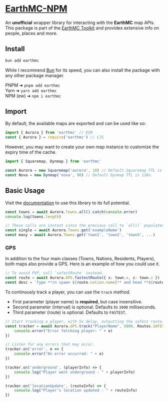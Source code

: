 # [**EarthMC-NPM**](https://www.npmjs.com/package/earthmc)
An **unofficial** wrapper library for interacting with the **EarthMC** map APIs.<br>
This package is part of the [EarthMC Toolkit](https://emctoolkit.vercel.app) and provides extensive info on people, places and more.

## Install
```bash
bun add earthmc
```

While I recommend [Bun](https://bun.sh) for its speed, you can also install the package with any other package manager.

PNPM ➜ `pnpm add earthmc`\
Yarn ➜ `yarn add earthmc`\
NPM (ew) ➜ `npm i earthmc`

## Import
By default, the available maps are exported and can be used like so:
```ts
import { Aurora } from 'earthmc' // ESM
const { Aurora } = require('earthmc') // CJS
```

However, you may want to create your own map instance to customize the expiry time of the cache.
```ts
import { Squaremap, Dynmap } from 'earthmc'

const Aurora = new Squaremap('aurora', 10) // Default Squaremap TTL is 30s.
const Nova = new Dynmap('nova', 90) // Default Dynmap TTL is 120s.
```

## Basic Usage
Visit the [documentation](https://emctoolkit.vercel.app/docs/npm) to use this library to its full potential.

```ts
const towns = await Aurora.Towns.all().catch(console.error)
console.log(towns.length)

// These calls are instant since the previous call to `all()` populated the cache.
const single = await Aurora.Towns.get('exampleName')
const many = await Aurora.Towns.get('town1', 'town2', 'town3', ...)
```

### GPS
In addition to the four main classes (Towns, Nations, Residents, Players), both maps also provide a GPS.
Here is an example of how you could use it.
```ts
// To avoid PVP, call `safestRoute` instead.
const route = await Aurora.GPS.fastestRoute({ x: town.x, z: town.z })
const desc = `Type **/n spawn ${route.nation.name}** and head **${route.direction}** for **${route.distance}** blocks.`
```

To continously track a player, you can use the `track` method.
  - First parameter (player name) is **required**, but case insensitive.
  - Second parameter (interval) is optional. Defaults to `3000` milliseconds.
  - Third parameter (route) is optional. Defaults to `FASTEST`.
```ts
// Start tracking a player, with 5s delay, outputting the safest route.
const tracker = await Aurora.GPS.track("PlayerName", 5000, Routes.SAFEST).catch(e => {
    console.error("Error fetching player: " + e)
})

// Listen for any errors that may occur.
tracker.on('error', e => {
    console.error("An error occurred: " + e)
})

tracker.on('underground', (playerInfo) => {
    console.log("Player went underground - " + playerInfo)
})

tracker.on('locationUpdate', (routeInfo) => {
    console.log("Player's location updated - " + routeInfo)
})
```
